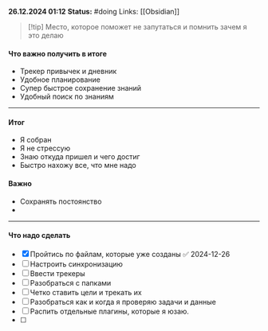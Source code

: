 

**26.12.2024 01:12**
**Status:** #doing 
Links: [[Obsidian]]

>[!tip] Место, которое поможет не запутаться и помнить зачем я это делаю

#### Что важно получить в итоге
- Трекер привычек и дневник
- Удобное планирование
- Супер быстрое сохранение знаний
- Удобный поиск по знаниям

---
#### Итог
- Я собран
- Я не стрессую
- Знаю откуда пришел и чего достиг
- Быстро нахожу все, что мне надо


#### Важно
- Сохранять постоянство 
- 

---
#### Что надо сделать
- [x] Пройтись по файлам, которые уже созданы ✅ 2024-12-26
- [ ] Настроить синхронизацию
- [ ] Ввести трекеры
- [ ] Разобраться с папками
- [ ] Четко ставить цели и трекать их
- [ ] Разобраться как и когда я проверяю задачи и данные
- [ ] Распить отдельные плагины, которые я юзаю.
- [ ] 

 